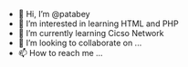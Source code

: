 - 👋 Hi, I’m @patabey
- 👀 I’m interested in learning HTML and PHP
- 🌱 I’m currently learning Cicso Network 
- 💞️ I’m looking to collaborate on ...
- 📫 How to reach me ...

<!---
patabey/patabey is a ✨ special ✨ repository because its `README.md` (this file) appears on your GitHub profile.
You can click the Preview link to take a look at your changes.
--->
